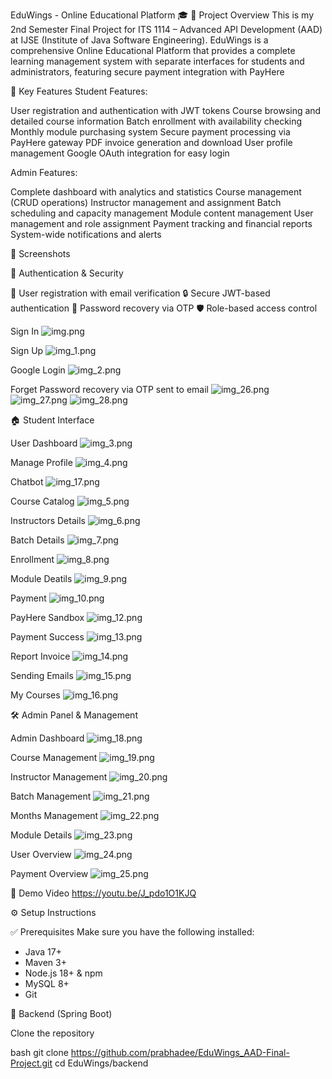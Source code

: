 EduWings - Online Educational Platform 🎓
📌 Project Overview
This is my 2nd Semester Final Project for ITS 1114 – Advanced API Development (AAD) at IJSE (Institute of Java Software Engineering). EduWings is a comprehensive Online Educational Platform that provides a complete learning management system with separate interfaces for students and administrators, featuring secure payment integration with PayHere

🎯 Key Features
Student Features:

User registration and authentication with JWT tokens
Course browsing and detailed course information
Batch enrollment with availability checking
Monthly module purchasing system
Secure payment processing via PayHere gateway
PDF invoice generation and download
User profile management
Google OAuth integration for easy login

Admin Features:

Complete dashboard with analytics and statistics
Course management (CRUD operations)
Instructor management and assignment
Batch scheduling and capacity management
Module content management
User management and role assignment
Payment tracking and financial reports
System-wide notifications and alerts


📸 Screenshots

🔐 Authentication & Security

🔑 User registration with email verification
🔒 Secure JWT-based authentication
📧 Password recovery via OTP
🛡 Role-based access control

Sign In
![img.png](img.png)

Sign Up
![img_1.png](img_1.png)

Google Login
![img_2.png](img_2.png)

Forget Password recovery via OTP sent to email
![img_26.png](img_26.png)
![img_27.png](img_27.png)
![img_28.png](img_28.png)


🏠 Student Interface

User Dashboard
![img_3.png](img_3.png)

Manage Profile
![img_4.png](img_4.png)

Chatbot
![img_17.png](img_17.png)

Course Catalog
![img_5.png](img_5.png)

Instructors Details
![img_6.png](img_6.png)

Batch Details
![img_7.png](img_7.png)

Enrollment
![img_8.png](img_8.png)

Module Deatils
![img_9.png](img_9.png)

Payment
![img_10.png](img_10.png)

PayHere Sandbox
![img_12.png](img_12.png)

Payment Success
![img_13.png](img_13.png)

Report Invoice
![img_14.png](img_14.png)

Sending Emails
![img_15.png](img_15.png)

My Courses
![img_16.png](img_16.png)

🛠️ Admin Panel & Management

Admin Dashboard
![img_18.png](img_18.png)

Course Management
![img_19.png](img_19.png)

Instructor Management
![img_20.png](img_20.png)

Batch Management
![img_21.png](img_21.png)

Months Management
![img_22.png](img_22.png)

Module Details
![img_23.png](img_23.png)

User Overview
![img_24.png](img_24.png)

Payment Overview
![img_25.png](img_25.png)

🎥 Demo Video
https://youtu.be/J_pdo1O1KJQ

⚙️ Setup Instructions

✅ Prerequisites
Make sure you have the following installed:
* Java 17+
* Maven 3+
* Node.js 18+ & npm
* MySQL 8+
* Git

🔹 Backend (Spring Boot)

Clone the repository

bash   git clone https://github.com/prabhadee/EduWings_AAD-Final-Project.git
cd EduWings/backend


